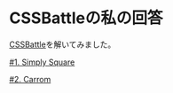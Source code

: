 # CSSBattleの私の回答
[CSSBattle](https://cssbattle.dev/)を解いてみました。

[#1. Simply Square](https://github.com/tsubame-kamome/css-battle-answer/blob/main/%231-simply-square)

[#2. Carrom](https://github.com/tsubame-kamome/css-battle-answer/blob/main/%232-carrom)
